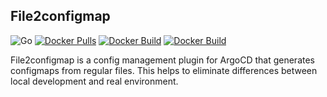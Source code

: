 ## File2configmap

![Go](https://github.com/yix/file2configmap/workflows/Go/badge.svg)
[![Docker Pulls](https://img.shields.io/docker/pulls/mcgunn/argocd.svg?style=plastic)](https://hub.docker.com/r/mcgunn/argocd/)
[![Docker Build](https://img.shields.io/docker/cloud/build/mcgunn/argocd.svg?style=plastic)](https://hub.docker.com/r/mcgunn/argocd/)
[![Docker Build](https://img.shields.io/docker/cloud/automated/mcgunn/argocd.svg?style=plastic)](https://hub.docker.com/r/mcgunn/argocd/)

File2configmap is a config management plugin for ArgoCD that generates configmaps from regular files. This helps to eliminate differences between local development and real environment. 



